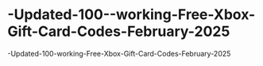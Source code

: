 # -Updated-100--working-Free-Xbox-Gift-Card-Codes-February-2025
-Updated-100-working-Free-Xbox-Gift-Card-Codes-February-2025
